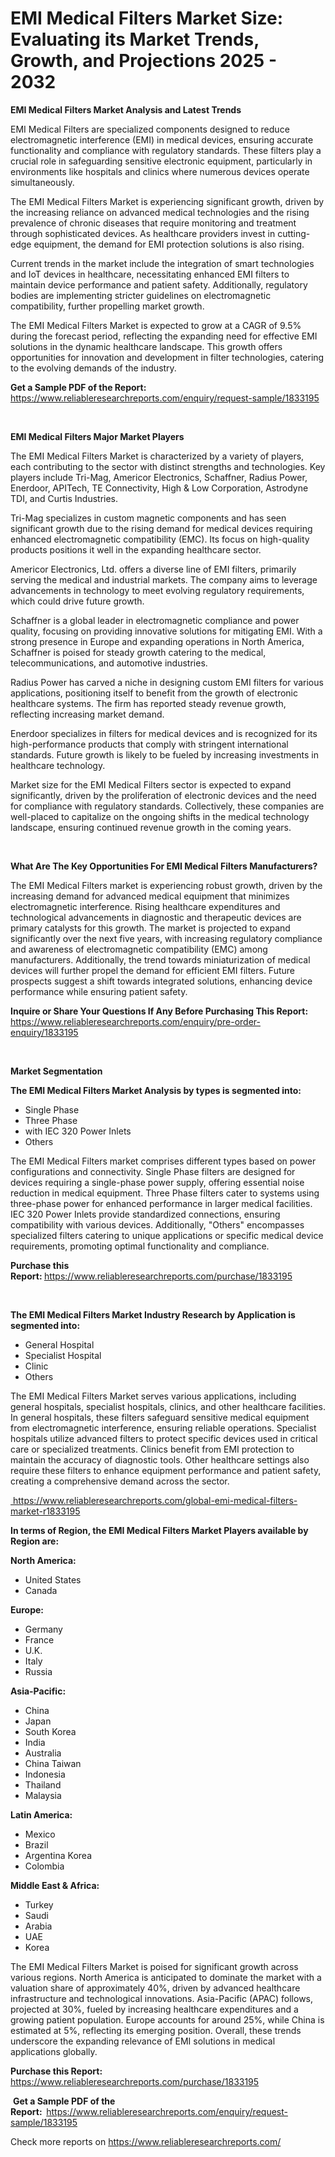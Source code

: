 <p><h1>EMI Medical Filters Market Size: Evaluating its Market Trends, Growth, and Projections 2025 - 2032</h1></p><p><strong>EMI Medical Filters Market Analysis and Latest Trends</strong></p>
<p><p>EMI Medical Filters are specialized components designed to reduce electromagnetic interference (EMI) in medical devices, ensuring accurate functionality and compliance with regulatory standards. These filters play a crucial role in safeguarding sensitive electronic equipment, particularly in environments like hospitals and clinics where numerous devices operate simultaneously.</p><p>The EMI Medical Filters Market is experiencing significant growth, driven by the increasing reliance on advanced medical technologies and the rising prevalence of chronic diseases that require monitoring and treatment through sophisticated devices. As healthcare providers invest in cutting-edge equipment, the demand for EMI protection solutions is also rising. </p><p>Current trends in the market include the integration of smart technologies and IoT devices in healthcare, necessitating enhanced EMI filters to maintain device performance and patient safety. Additionally, regulatory bodies are implementing stricter guidelines on electromagnetic compatibility, further propelling market growth.</p><p>The EMI Medical Filters Market is expected to grow at a CAGR of 9.5% during the forecast period, reflecting the expanding need for effective EMI solutions in the dynamic healthcare landscape. This growth offers opportunities for innovation and development in filter technologies, catering to the evolving demands of the industry.</p></p>
<p><strong>Get a Sample PDF of the Report:&nbsp;</strong> <a href="https://www.reliableresearchreports.com/enquiry/request-sample/1833195?utm_campaign=3213&utm_medium=2&utm_source=Github&utm_content=ia&utm_term=26032025&utm_id=emi-medical-filters">https://www.reliableresearchreports.com/enquiry/request-sample/1833195</a></p>
<p>&nbsp;</p>
<p><strong>EMI Medical Filters Major Market Players</strong></p>
<p><p>The EMI Medical Filters Market is characterized by a variety of players, each contributing to the sector with distinct strengths and technologies. Key players include Tri-Mag, Americor Electronics, Schaffner, Radius Power, Enerdoor, APITech, TE Connectivity, High & Low Corporation, Astrodyne TDI, and Curtis Industries.</p><p>Tri-Mag specializes in custom magnetic components and has seen significant growth due to the rising demand for medical devices requiring enhanced electromagnetic compatibility (EMC). Its focus on high-quality products positions it well in the expanding healthcare sector.</p><p>Americor Electronics, Ltd. offers a diverse line of EMI filters, primarily serving the medical and industrial markets. The company aims to leverage advancements in technology to meet evolving regulatory requirements, which could drive future growth.</p><p>Schaffner is a global leader in electromagnetic compliance and power quality, focusing on providing innovative solutions for mitigating EMI. With a strong presence in Europe and expanding operations in North America, Schaffner is poised for steady growth catering to the medical, telecommunications, and automotive industries.</p><p>Radius Power has carved a niche in designing custom EMI filters for various applications, positioning itself to benefit from the growth of electronic healthcare systems. The firm has reported steady revenue growth, reflecting increasing market demand.</p><p>Enerdoor specializes in filters for medical devices and is recognized for its high-performance products that comply with stringent international standards. Future growth is likely to be fueled by increasing investments in healthcare technology.</p><p>Market size for the EMI Medical Filters sector is expected to expand significantly, driven by the proliferation of electronic devices and the need for compliance with regulatory standards. Collectively, these companies are well-placed to capitalize on the ongoing shifts in the medical technology landscape, ensuring continued revenue growth in the coming years.</p></p>
<p>&nbsp;</p>
<p><strong>What Are The Key Opportunities For EMI Medical Filters Manufacturers?</strong></p>
<p><p>The EMI Medical Filters market is experiencing robust growth, driven by the increasing demand for advanced medical equipment that minimizes electromagnetic interference. Rising healthcare expenditures and technological advancements in diagnostic and therapeutic devices are primary catalysts for this growth. The market is projected to expand significantly over the next five years, with increasing regulatory compliance and awareness of electromagnetic compatibility (EMC) among manufacturers. Additionally, the trend towards miniaturization of medical devices will further propel the demand for efficient EMI filters. Future prospects suggest a shift towards integrated solutions, enhancing device performance while ensuring patient safety.</p></p>
<p><strong>Inquire or Share Your Questions If Any Before Purchasing This Report:</strong> <a href="https://www.reliableresearchreports.com/enquiry/pre-order-enquiry/1833195?utm_campaign=3213&utm_medium=2&utm_source=Github&utm_content=ia&utm_term=26032025&utm_id=emi-medical-filters">https://www.reliableresearchreports.com/enquiry/pre-order-enquiry/1833195</a></p>
<p>&nbsp;</p>
<p><strong>Market Segmentation</strong></p>
<p><strong>The EMI Medical Filters Market Analysis by types is segmented into:</strong></p>
<p><ul><li>Single Phase</li><li>Three Phase</li><li>with IEC 320 Power Inlets</li><li>Others</li></ul></p>
<p><p>The EMI Medical Filters market comprises different types based on power configurations and connectivity. Single Phase filters are designed for devices requiring a single-phase power supply, offering essential noise reduction in medical equipment. Three Phase filters cater to systems using three-phase power for enhanced performance in larger medical facilities. IEC 320 Power Inlets provide standardized connections, ensuring compatibility with various devices. Additionally, "Others" encompasses specialized filters catering to unique applications or specific medical device requirements, promoting optimal functionality and compliance.</p></p>
<p><strong>Purchase this Report:&nbsp;</strong><a href="https://www.reliableresearchreports.com/purchase/1833195?utm_campaign=3213&utm_medium=2&utm_source=Github&utm_content=ia&utm_term=26032025&utm_id=emi-medical-filters">https://www.reliableresearchreports.com/purchase/1833195</a></p>
<p>&nbsp;</p>
<p><strong>The EMI Medical Filters Market Industry Research by Application is segmented into:</strong></p>
<p><ul><li>General Hospital</li><li>Specialist Hospital</li><li>Clinic</li><li>Others</li></ul></p>
<p><p>The EMI Medical Filters Market serves various applications, including general hospitals, specialist hospitals, clinics, and other healthcare facilities. In general hospitals, these filters safeguard sensitive medical equipment from electromagnetic interference, ensuring reliable operations. Specialist hospitals utilize advanced filters to protect specific devices used in critical care or specialized treatments. Clinics benefit from EMI protection to maintain the accuracy of diagnostic tools. Other healthcare settings also require these filters to enhance equipment performance and patient safety, creating a comprehensive demand across the sector.</p></p>
<p><a href="https://www.reliableresearchreports.com/global-emi-medical-filters-market-r1833195?utm_campaign=3213&utm_medium=2&utm_source=Github&utm_content=ia&utm_term=26032025&utm_id=emi-medical-filters">&nbsp;https://www.reliableresearchreports.com/global-emi-medical-filters-market-r1833195</a></p>
<p><strong>In terms of Region, the EMI Medical Filters Market Players available by Region are:</strong></p>
<p>
    <p> <strong> North America: </strong>
        <ul>
            <li>United States</li>
            <li>Canada</li>
        </ul>
        </p> 
    <p> <strong> Europe: </strong>
        <ul>
            <li>Germany</li>
            <li>France</li>
            <li>U.K.</li>
            <li>Italy</li>
            <li>Russia</li>
        </ul>
        </p> 
    <p> <strong> Asia-Pacific: </strong>
        <ul>
            <li>China</li>
            <li>Japan</li>
            <li>South Korea</li>
            <li>India</li>
            <li>Australia</li>
            <li>China Taiwan</li>
            <li>Indonesia</li>
            <li>Thailand</li>
            <li>Malaysia</li>
        </ul>
        </p> 
    <p> <strong> Latin America: </strong>
        <ul>
            <li>Mexico</li>
            <li>Brazil</li>
            <li>Argentina Korea</li>
            <li>Colombia</li>
        </ul>
        </p> 
    <p> <strong> Middle East & Africa: </strong>
        <ul>
            <li>Turkey</li>
            <li>Saudi</li>
            <li>Arabia</li>
            <li>UAE</li>
            <li>Korea</li>
        </ul>
    </p>
    </p>
<p><p>The EMI Medical Filters Market is poised for significant growth across various regions. North America is anticipated to dominate the market with a valuation share of approximately 40%, driven by advanced healthcare infrastructure and technological innovations. Asia-Pacific (APAC) follows, projected at 30%, fueled by increasing healthcare expenditures and a growing patient population. Europe accounts for around 25%, while China is estimated at 5%, reflecting its emerging position. Overall, these trends underscore the expanding relevance of EMI solutions in medical applications globally.</p></p>
<p><strong>Purchase this Report: </strong><a href="https://www.reliableresearchreports.com/purchase/1833195?utm_campaign=3213&utm_medium=2&utm_source=Github&utm_content=ia&utm_term=26032025&utm_id=emi-medical-filters">https://www.reliableresearchreports.com/purchase/1833195</a></p>
<p>&nbsp;<strong>Get a Sample PDF of the Report:&nbsp;&nbsp;</strong><a href="https://www.reliableresearchreports.com/enquiry/request-sample/1833195?utm_campaign=3213&utm_medium=2&utm_source=Github&utm_content=ia&utm_term=26032025&utm_id=emi-medical-filters">https://www.reliableresearchreports.com/enquiry/request-sample/1833195</a></p>
<p><strong></strong></p>
<p>Check more reports on <a href="https://www.reliableresearchreports.com/?utm_campaign=3213&utm_medium=2&utm_source=Github&utm_content=ia&utm_term=26032025&utm_id=emi-medical-filters">https://www.reliableresearchreports.com/</a></p>